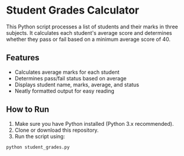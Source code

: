 # Student Grades Calculator

This Python script processes a list of students and their marks in three subjects. It calculates each student's average score and determines whether they pass or fail based on a minimum average score of 40.

## Features

- Calculates average marks for each student
- Determines pass/fail status based on average
- Displays student name, marks, average, and status
- Neatly formatted output for easy reading

## How to Run

1. Make sure you have Python installed (Python 3.x recommended).
2. Clone or download this repository.
3. Run the script using:

```bash
python student_grades.py
